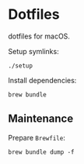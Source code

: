 # Dotfiles

dotfiles for macOS.

Setup symlinks:

```
./setup
```

Install dependencies:

```
brew bundle
```

## Maintenance

Prepare `Brewfile`:

```
brew bundle dump -f
```
